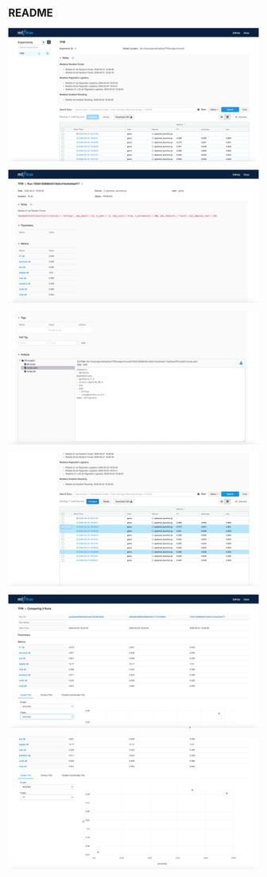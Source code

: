 ## README

<p align="center">
  <img src="../docs/imagenes/mlflow/1.png">
</p>

<p align="center">
  <img src="../docs/imagenes/mlflow/2.png">
</p>

<p align="center">
  <img src="../docs/imagenes/mlflow/3.png">
</p>

<p align="center">
  <img src="../docs/imagenes/mlflow/4.png">
</p>

<p align="center">
  <img src="../docs/imagenes/mlflow/5.png">
</p>

<p align="center">
  <img src="../docs/imagenes/mlflow/6.png">
</p>
